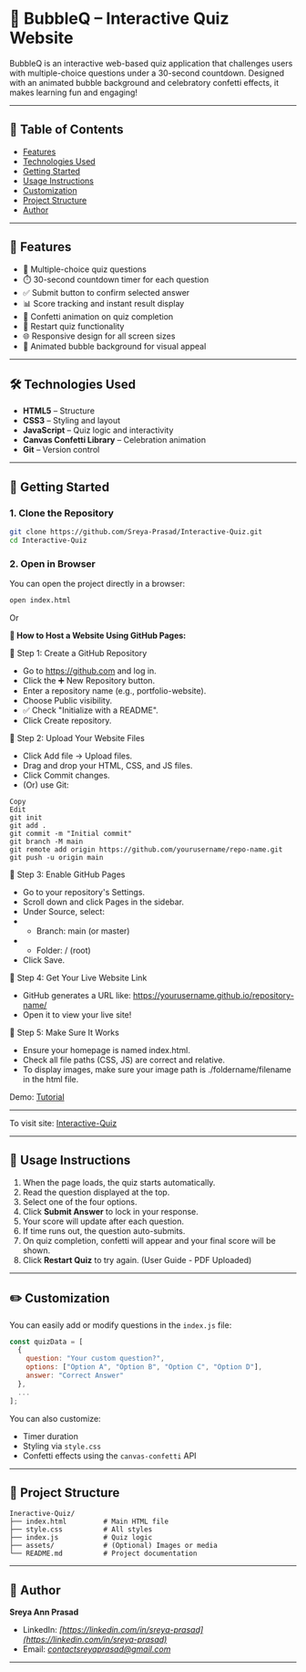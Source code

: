 # 🎉 BubbleQ – Interactive Quiz Website

BubbleQ is an interactive web-based quiz application that challenges users with multiple-choice questions under a 30-second countdown. Designed with an animated bubble background and celebratory confetti effects, it makes learning fun and engaging!

---

## 📌 Table of Contents

- [Features](#features)
- [Technologies Used](#technologies-used)
- [Getting Started](#getting-started)
- [Usage Instructions](#usage-instructions)
- [Customization](#customization)
- [Project Structure](#project-structure)
- [Author](#author)

---

## 🚀 Features

- 🧠 Multiple-choice quiz questions  
- ⏱️ 30-second countdown timer for each question  
- ✅ Submit button to confirm selected answer  
- 📊 Score tracking and instant result display  
- 🎉 Confetti animation on quiz completion  
- 🔁 Restart quiz functionality  
- 🌐 Responsive design for all screen sizes  
- 🎨 Animated bubble background for visual appeal

---

## 🛠 Technologies Used

- **HTML5** – Structure  
- **CSS3** – Styling and layout  
- **JavaScript** – Quiz logic and interactivity  
- **Canvas Confetti Library** – Celebration animation  
- **Git** – Version control  

---

## 📂 Getting Started

### 1. Clone the Repository

```bash
git clone https://github.com/Sreya-Prasad/Interactive-Quiz.git
cd Interactive-Quiz
````

### 2. Open in Browser

You can open the project directly in a browser:

```bash
open index.html
```

Or 

**🚀 How to Host a Website Using GitHub Pages:**

🔹 Step 1: Create a GitHub Repository

- Go to https://github.com and log in.
- Click the ➕ New Repository button.
- Enter a repository name (e.g., portfolio-website).
- Choose Public visibility.
- ✅ Check "Initialize with a README".
- Click Create repository.

🔹 Step 2: Upload Your Website Files

- Click Add file → Upload files.
- Drag and drop your HTML, CSS, and JS files.
- Click Commit changes.
- (Or) use Git:
```
Copy
Edit
git init
git add .
git commit -m "Initial commit"
git branch -M main
git remote add origin https://github.com/yourusername/repo-name.git
git push -u origin main
```

🔹 Step 3: Enable GitHub Pages

- Go to your repository's Settings.
- Scroll down and click Pages in the sidebar.
- Under Source, select:
- - Branch: main (or master)
- - Folder: / (root)
- Click Save.

🔹 Step 4: Get Your Live Website Link

-  GitHub generates a URL like:
https://yourusername.github.io/repository-name/
- Open it to view your live site!

🔹 Step 5: Make Sure It Works

- Ensure your homepage is named index.html.
- Check all file paths (CSS, JS) are correct and relative.
- To display images, make sure your image path is ./foldername/filename in the html file.
  
Demo: [Tutorial](https://www.youtube.com/watch?v=BT4WzyT2g8k)

---
To visit site: 
   [Interactive-Quiz](https://sreya-prasad.github.io/Interactive-Quiz/)

---

## 📝 Usage Instructions

1. When the page loads, the quiz starts automatically.
2. Read the question displayed at the top.
3. Select one of the four options.
4. Click **Submit Answer** to lock in your response.
5. Your score will update after each question.
6. If time runs out, the question auto-submits.
7. On quiz completion, confetti will appear and your final score will be shown.
8. Click **Restart Quiz** to try again.
   (User Guide - PDF Uploaded)
---

## ✏️ Customization

You can easily add or modify questions in the `index.js` file:

```javascript
const quizData = [
  {
    question: "Your custom question?",
    options: ["Option A", "Option B", "Option C", "Option D"],
    answer: "Correct Answer"
  },
  ...
];
```

You can also customize:

* Timer duration
* Styling via `style.css`
* Confetti effects using the `canvas-confetti` API

---

## 📁 Project Structure

```
Ineractive-Quiz/
├── index.html         # Main HTML file
├── style.css          # All styles
├── index.js           # Quiz logic
├── assets/            # (Optional) Images or media
└── README.md          # Project documentation
```

---

## 👤 Author

**Sreya Ann Prasad**

* LinkedIn: *[https://linkedin.com/in/sreya-prasad](https://linkedin.com/in/sreya-prasad)*
* Email: *[contactsreyaprasad@gmail.com](mailto:contactsreyaprasad@gmail.com)*

---
